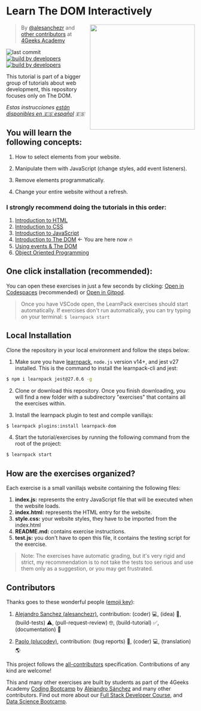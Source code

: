 <!-- hide -->
# Learn The DOM Interactively

<a href="https://www.4geeksacademy.co"><img height="280" align="right" src="https://raw.githubusercontent.com/4GeeksAcademy/javascript-dom-tutorial-exercises/b2f552e68f3e7ba7a2bc7176e1273a5df32ccb8f/.breathecode/assets/badge.svg"></a>

> By [@alesanchezr](https://twitter.com/alesanchezr) and [other contributors](https://github.com/4GeeksAcademy/javascript-dom-tutorial-exercises/graphs/contributors) at [4Geeks Academy](https://4geeksacademy.co/)

![last commit](https://img.shields.io/github/last-commit/4geeksacademy/javascript-dom-tutorial-exercises)
[![build by developers](https://img.shields.io/badge/build_by-Developers-blue)](https://breatheco.de)
[![build by developers](https://img.shields.io/twitter/follow/4geeksacademy?style=social&logo=twitter)](https://twitter.com/4geeksacademy)

This tutorial is part of a bigger group of tutorials about web development, this repository focuses only on The DOM.

*Estas instrucciones [están disponibles en 🇪🇸 español](https://github.com/4GeeksAcademy/javascript-dom-tutorial-exercises/blob/master/README.es.md) :es:*
<!-- endhide -->

## You will learn the following concepts:

1. How to select elements from your website.

2. Manipulate them with JavaScript (change styles, add event listeners).

3. Remove elements programmatically.

4. Change your entire website without a refresh.

<!-- hide -->

### I strongly recommend doing the tutorials in this order:

1. [Introduction to HTML](https://github.com/4GeeksAcademy/html-tutorial-exercises-course)
2. [Introduction to CSS](https://github.com/4GeeksAcademy/css-tutorial-exercises-course)
3. [Introduction to JavaScript](https://github.com/4GeeksAcademy/javascript-beginner-exercises-tutorial)
4. [Introduction to The DOM](https://github.com/4GeeksAcademy/javascript-dom-tutorial-exercises) ← You are here now 🔥
5. [Using events & The DOM](https://github.com/4GeeksAcademy/javascript-events-tutorial-exercises)
6. [Object Oriented Programming](https://github.com/4GeeksAcademy/object-oriented-javascript-tutorial-exercises)

## One click installation (recommended):

You can open these exercises in just a few seconds by clicking: [Open in Codespaces](https://codespaces.new/?repo=4GeeksAcademy/javascript-dom-tutorial-exercises) (recommended) or [Open in Gitpod](https://gitpod.io#https://github.com/4GeeksAcademy/javascript-dom-tutorial-exercises).

> Once you have VSCode open, the LearnPack exercises should start automatically. If exercises don't run automatically, you can try typing on your terminal: `$ learnpack start`

## Local Installation

Clone the repository in your local environment and follow the steps below:

1) Make sure you have [learnpack](https://github.com/learnpack/learnpack-cli), `node.js` version v14+, and jest v27 installed. This is the command to install the learnpack-cli and jest:

```bash
$ npm i learnpack jest@27.0.6 -g
```

2) Clone or download this repository. Once you finish downloading, you will find a new folder with a subdirectory "exercises" that contains all the exercises within.

3) Install the learnpack plugin to test and compile vanillajs:

```bash
$ learnpack plugins:install learnpack-dom
```

4) Start the tutorial/exercises by running the following command from the root of the project:

```bash
$ learnpack start
```

<!-- endhide -->

## How are the exercises organized?

Each exercise is a small vanillajs website containing the following files:

1. **index.js:** represents the entry JavaScript file that will be executed when the website loads.
1. **index.html:** represents the HTML entry for the website.
1. **style.css:** your website styles, they have to be imported from the index.html
2. **README.md:** contains exercise instructions.
3. **test.js:** you don't have to open this file, it contains the testing script for the exercise.

> Note: The exercises have automatic grading, but it's very rigid and strict, my recommendation is to not take the tests too serious and use them only as a suggestion, or you may get frustrated.

## Contributors

Thanks goes to these wonderful people ([emoji key](https://github.com/kentcdodds/all-contributors#emoji-key)):

1. [Alejandro Sanchez (alesanchezr)](https://github.com/alesanchezr), contribution: (coder) 💻, (idea) 🤔, (build-tests) ⚠️, (pull-request-review) 🤓, (build-tutorial) ✅, (documentation) 📖

2. [Paolo (plucodev)](https://github.com/plucodev), contribution: (bug reports) 🐛, (coder) 💻, (translation) 🌎

This project follows the [all-contributors](https://github.com/kentcdodds/all-contributors) specification. Contributions of any kind are welcome!

This and many other exercises are built by students as part of the 4Geeks Academy [Coding Bootcamp](https://4geeksacademy.com/us/coding-bootcamp) by [Alejandro Sánchez](https://twitter.com/alesanchezr) and many other contributors. Find out more about our [Full Stack Developer Course](https://4geeksacademy.com/us/coding-bootcamps/part-time-full-stack-developer), and  [Data Science Bootcamp](https://4geeksacademy.com/us/coding-bootcamps/datascience-machine-learning).
